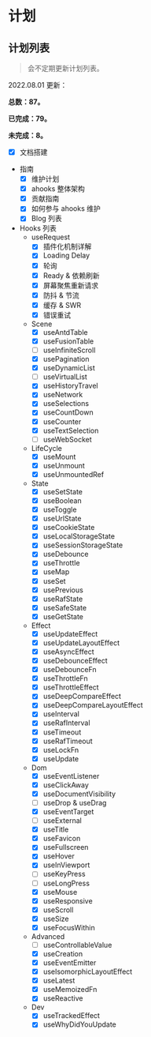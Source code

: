 # 计划

## 计划列表

> 会不定期更新计划列表。

2022.08.01 更新：

**总数：87。**

**已完成：79。**

**未完成：8。**

- [x] 文档搭建
- 指南
  - [x] 维护计划
  - [x] ahooks 整体架构
  - [x] 贡献指南
  - [x] 如何参与 ahooks 维护
  - [x] Blog 列表
- Hooks 列表
  - useRequest
    - [x] 插件化机制详解
    - [x] Loading Delay
    - [x] 轮询
    - [x] Ready & 依赖刷新
    - [x] 屏幕聚焦重新请求
    - [x] 防抖 & 节流
    - [x] 缓存 & SWR
    - [x] 错误重试
  - Scene
    - [x] useAntdTable
    - [x] useFusionTable
    - [ ] useInfiniteScroll
    - [x] usePagination
    - [x] useDynamicList
    - [ ] useVirtualList
    - [x] useHistoryTravel
    - [x] useNetwork
    - [x] useSelections
    - [x] useCountDown
    - [x] useCounter
    - [x] useTextSelection
    - [ ] useWebSocket
  - LifeCycle
    - [x] useMount
    - [x] useUnmount
    - [x] useUnmountedRef
  - State
    - [x] useSetState
    - [x] useBoolean
    - [x] useToggle
    - [x] useUrlState
    - [x] useCookieState
    - [x] useLocalStorageState
    - [x] useSessionStorageState
    - [x] useDebounce
    - [x] useThrottle
    - [x] useMap
    - [x] useSet
    - [x] usePrevious
    - [x] useRafState
    - [x] useSafeState
    - [x] useGetState
  - Effect
    - [x] useUpdateEffect
    - [x] useUpdateLayoutEffect
    - [x] useAsyncEffect
    - [x] useDebounceEffect
    - [x] useDebounceFn
    - [x] useThrottleFn
    - [x] useThrottleEffect
    - [x] useDeepCompareEffect
    - [x] useDeepCompareLayoutEffect
    - [x] useInterval
    - [x] useRafInterval
    - [x] useTimeout
    - [x] useRafTimeout
    - [x] useLockFn
    - [x] useUpdate
  - Dom
    - [x] useEventListener
    - [x] useClickAway
    - [x] useDocumentVisibility
    - [ ] useDrop & useDrag
    - [x] useEventTarget
    - [ ] useExternal
    - [x] useTitle
    - [x] useFavicon
    - [x] useFullscreen
    - [x] useHover
    - [x] useInViewport
    - [ ] useKeyPress
    - [ ] useLongPress
    - [x] useMouse
    - [x] useResponsive
    - [x] useScroll
    - [x] useSize
    - [x] useFocusWithin
  - Advanced
    - [ ] useControllableValue
    - [x] useCreation
    - [x] useEventEmitter
    - [x] useIsomorphicLayoutEffect
    - [x] useLatest
    - [x] useMemoizedFn
    - [x] useReactive
  - Dev
    - [x] useTrackedEffect
    - [x] useWhyDidYouUpdate
